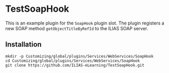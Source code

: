 # TestSoapHook
This is an example plugin for the `SoapHook` plugin slot. The plugin registers a new SOAP method `getObjectTitleByRefId` to the ILIAS SOAP server. 

## Installation
```
mkdir -p Customizing/global/plugins/Services/WebServices/SoapHook
cd Customizing/global/plugins/Services/WebServices/SoapHook
git clone https://github.com/ILIAS-eLearning/TestSoapHook.git
```
